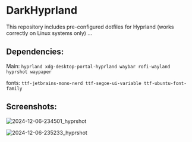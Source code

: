 # DarkHyprland
This repository includes pre-configured dotfiles for Hyprland (works correctly on Linux systems only) ...

## Dependencies:
Main:  `hyprland xdg-desktop-portal-hyprland waybar rofi-wayland hyprshot waypaper`

fonts: `ttf-jetbrains-mono-nerd ttf-segoe-ui-variable ttf-ubuntu-font-family`

## Screenshots:
![2024-12-06-234501_hyprshot](https://github.com/user-attachments/assets/5e04b120-03a9-47e8-b72a-193adfebed47)

![2024-12-06-235233_hyprshot](https://github.com/user-attachments/assets/691660ad-06ae-4d98-aa26-d7247b652e3a)

